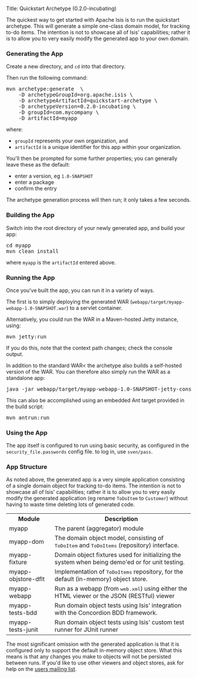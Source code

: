 Title: Quickstart Archetype (0.2.0-incubating)

The quickest way to get started with Apache Isis is to run the quickstart archetype.  This will generate a simple one-class domain model, for tracking to-do items.  The intention is not to showcase all of Isis' capabilities; rather it is to allow you to very easily modify the generated app to your own domain.

### Generating the App

Create a new directory, and `cd` into that directory.

Then run the following command:

<pre>
mvn archetype:generate  \
    -D archetypeGroupId=org.apache.isis \
    -D archetypeArtifactId=quickstart-archetype \
    -D archetypeVersion=0.2.0-incubating \
    -D groupId=com.mycompany \
    -D artifactId=myapp
</pre>
where:

- `groupId` represents your own organization, and
- `artifactId` is a unique identifier for this app within your organization.

You'll then be prompted for some further properties; you can generally leave these as the default:

- enter a version, eg `1.0-SNAPSHOT`
- enter a package
- confirm the entry

The archetype generation process will then run; it only takes a few seconds.

### Building the App

Switch into the root directory of your newly generated app, and build your app:

<pre>
cd myapp
mvn clean install
</pre>

where `myapp` is the `artifactId` entered above.

### Running the App

Once you've built the app, you can run it in a variety of ways.

The first is to simply deploying the generated WAR (`webapp/target/myapp-webapp-1.0-SNAPSHOT.war`) to a servlet container.

Alternatively, you could run the WAR in a Maven-hosted Jetty instance, using:

<pre>
mvn jetty:run
</pre>

If you do this, note that the context path changes; check the console output.

In addition to the standard WAR< the archetype also builds a self-hosted version of the WAR.  You can therefore also simply run the WAR as a standalone app:

<pre>
java -jar webapp/target/myapp-webapp-1.0-SNAPSHOT-jetty-console.war
</pre>

This can also be accomplished using an embedded Ant target provided in the build script:

<pre>
mvn antrun:run
</pre>

### Using the App

The app itself is configured to run using basic security, as configured in the `security_file.passwords` config file.  to log in, use `sven/pass`.

### App Structure

As noted above, the generated app is a very simple application consisting of a single domain object for tracking to-do items. The intention is not to showcase all of Isis' capabilities; rather it is to allow you to very easily modify the generated application (eg rename `ToDoItem` to `Customer`) without having to waste time deleting lots of generated code.

<table>
<tr><th>Module</th><th>Description</th></tr>
<tr><td>myapp</td><td>The parent (aggregator) module</td></tr>
<tr><td>myapp-dom</td><td>The domain object model, consisting of <tt>ToDoItem</tt> and <tt>ToDoItems</tt> (repository) interface.</td></tr>
<tr><td>myapp-fixture</td><td>Domain object fixtures used for initializing the system when being demo'ed or for unit testing.</td></tr>
<tr><td>myapp-objstore-dflt</td><td>Implementation of <tt>ToDoItems</tt> repository, for the default (in-memory) object store.</td></tr>
<tr><td>myapp-webapp	</td><td>Run as a webapp (from <tt>web.xml</tt>) using either the HTML viewer or the JSON (RESTful) viewer</td></tr>
<tr><td>myapp-tests-bdd</td><td>Run domain object tests using Isis' integration with the Concordion BDD framework.</td></tr>
<tr><td>myapp-tests-junit</td><td>Run domain object tests using Isis' custom test runner for JUnit runner</td></tr>
</table>

The most significant omission with the generated application is that it is configured only to support the default in-memory object store. What this means is that any changes you make to objects will not be persisted between runs. If you'd like to use other viewers and object stores, ask for help on the [users mailing list](../support.html).